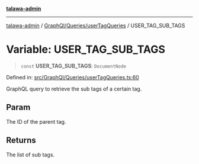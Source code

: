 [**talawa-admin**](../../../../README.md)

***

[talawa-admin](../../../../README.md) / [GraphQl/Queries/userTagQueries](../README.md) / USER\_TAG\_SUB\_TAGS

# Variable: USER\_TAG\_SUB\_TAGS

> `const` **USER\_TAG\_SUB\_TAGS**: `DocumentNode`

Defined in: [src/GraphQl/Queries/userTagQueries.ts:60](https://github.com/gautam-divyanshu/talawa-admin/blob/619e831a8e34de2906df3277eb6df8b5309fb2fc/src/GraphQl/Queries/userTagQueries.ts#L60)

GraphQL query to retrieve the sub tags of a certain tag.

## Param

The ID of the parent tag.

## Returns

The list of sub tags.
